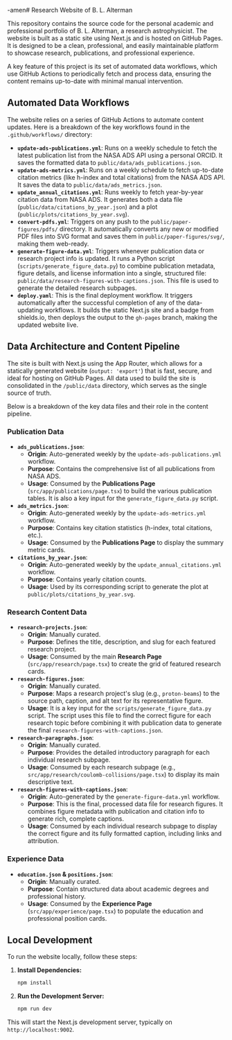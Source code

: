 -amen# Research Website of B. L. Alterman

This repository contains the source code for the personal academic and professional portfolio of B. L. Alterman, a research astrophysicist. The website is built as a static site using Next.js and is hosted on GitHub Pages. It is designed to be a clean, professional, and easily maintainable platform to showcase research, publications, and professional experience.

A key feature of this project is its set of automated data workflows, which use GitHub Actions to periodically fetch and process data, ensuring the content remains up-to-date with minimal manual intervention.

## Automated Data Workflows

The website relies on a series of GitHub Actions to automate content updates. Here is a breakdown of the key workflows found in the `.github/workflows/` directory:

-   **`update-ads-publications.yml`**: Runs on a weekly schedule to fetch the latest publication list from the NASA ADS API using a personal ORCID. It saves the formatted data to `public/data/ads_publications.json`.
-   **`update-ads-metrics.yml`**: Runs on a weekly schedule to fetch up-to-date citation metrics (like h-index and total citations) from the NASA ADS API. It saves the data to `public/data/ads_metrics.json`.
-   **`update_annual_citations.yml`**: Runs weekly to fetch year-by-year citation data from NASA ADS. It generates both a data file (`public/data/citations_by_year.json`) and a plot (`public/plots/citations_by_year.svg`).
-   **`convert-pdfs.yml`**: Triggers on any push to the `public/paper-figures/pdfs/` directory. It automatically converts any new or modified PDF files into SVG format and saves them in `public/paper-figures/svg/`, making them web-ready.
-   **`generate-figure-data.yml`**: Triggers whenever publication data or research project info is updated. It runs a Python script (`scripts/generate_figure_data.py`) to combine publication metadata, figure details, and license information into a single, structured file: `public/data/research-figures-with-captions.json`. This file is used to generate the detailed research subpages.
-   **`deploy.yaml`**: This is the final deployment workflow. It triggers automatically after the successful completion of any of the data-updating workflows. It builds the static Next.js site and a badge from shields.io, then deploys the output to the `gh-pages` branch, making the updated website live.

## Data Architecture and Content Pipeline

The site is built with Next.js using the App Router, which allows for a statically generated website (`output: 'export'`) that is fast, secure, and ideal for hosting on GitHub Pages. All data used to build the site is consolidated in the `/public/data` directory, which serves as the single source of truth.

Below is a breakdown of the key data files and their role in the content pipeline.

### Publication Data

-   **`ads_publications.json`**:
    -   **Origin**: Auto-generated weekly by the `update-ads-publications.yml` workflow.
    -   **Purpose**: Contains the comprehensive list of all publications from NASA ADS.
    -   **Usage**: Consumed by the **Publications Page** (`src/app/publications/page.tsx`) to build the various publication tables. It is also a key input for the `generate_figure_data.py` script.
-   **`ads_metrics.json`**:
    -   **Origin**: Auto-generated weekly by the `update-ads-metrics.yml` workflow.
    -   **Purpose**: Contains key citation statistics (h-index, total citations, etc.).
    -   **Usage**: Consumed by the **Publications Page** to display the summary metric cards.
-   **`citations_by_year.json`**:
    -   **Origin**: Auto-generated weekly by the `update_annual_citations.yml` workflow.
    -   **Purpose**: Contains yearly citation counts.
    -   **Usage**: Used by its corresponding script to generate the plot at `public/plots/citations_by_year.svg`.

### Research Content Data

-   **`research-projects.json`**:
    -   **Origin**: Manually curated.
    -   **Purpose**: Defines the title, description, and slug for each featured research project.
    -   **Usage**: Consumed by the main **Research Page** (`src/app/research/page.tsx`) to create the grid of featured research cards.
-   **`research-figures.json`**:
    -   **Origin**: Manually curated.
    -   **Purpose**: Maps a research project's slug (e.g., `proton-beams`) to the source path, caption, and alt text for its representative figure.
    -   **Usage**: It is a key input for the `scripts/generate_figure_data.py` script. The script uses this file to find the correct figure for each research topic before combining it with publication data to generate the final `research-figures-with-captions.json`.
-   **`research-paragraphs.json`**:
    -   **Origin**: Manually curated.
    -   **Purpose**: Provides the detailed introductory paragraph for each individual research subpage.
    -   **Usage**: Consumed by each research subpage (e.g., `src/app/research/coulomb-collisions/page.tsx`) to display its main descriptive text.
-   **`research-figures-with-captions.json`**:
    -   **Origin**: Auto-generated by the `generate-figure-data.yml` workflow.
    -   **Purpose**: This is the final, processed data file for research figures. It combines figure metadata with publication and citation info to generate rich, complete captions.
    -   **Usage**: Consumed by each individual research subpage to display the correct figure and its fully formatted caption, including links and attribution.

### Experience Data

-   **`education.json` & `positions.json`**:
    -   **Origin**: Manually curated.
    -   **Purpose**: Contain structured data about academic degrees and professional history.
    -   **Usage**: Consumed by the **Experience Page** (`src/app/experience/page.tsx`) to populate the education and professional position cards.


## Local Development

To run the website locally, follow these steps:

1.  **Install Dependencies:**
    ```bash
    npm install
    ```

2.  **Run the Development Server:**
    ```bash
    npm run dev
    ```

This will start the Next.js development server, typically on `http://localhost:9002`.
